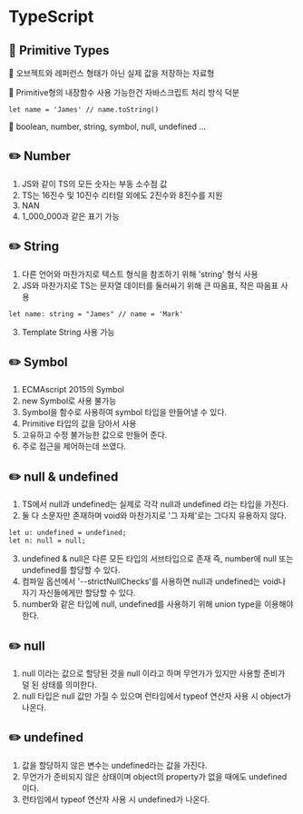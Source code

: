 # TypeScript


## :triangular_flag_on_post: Primitive Types

:small_blue_diamond: 오브젝트와 레퍼런스 형태가 아닌 실제 값을 저장하는 자료형

:small_blue_diamond: Primitive형의 내장함수 사용 가능한건 자바스크립트 처리 방식 덕분

```
let name = 'James' // name.toString()
```

:small_blue_diamond: boolean, number, string, symbol, null, undefined ...

## :pencil2: Number

1. JS와 같이 TS의 모든 숫자는 부동 소수점 값
2. TS는 16진수 및 10진수 리터럴 외에도 2진수와 8진수를 지원
3. NAN
4. 1_000_000과 같은 표기 가능

## :pencil2: String

1. 다른 언어와 마찬가지로 텍스트 형식을 참조하기 위해 'string' 형식 사용
2. JS와 마찬가지로 TS는 문자열 데이터를 둘러싸기 위해 큰 따옴표, 작은 따옴표 사용

```
let name: string = "James" // name = 'Mark'
```

3. Template String 사용 가능

## :pencil2: Symbol

1. ECMAscript 2015의 Symbol
2. new Symbol로 사용 불가능
3. Symbol을 함수로 사용하여 symbol 타입을 만들어낼 수 있다.
4. Primitive 타입의 값을 담아서 사용
5. 고유하고 수정 불가능한 값으로 만들어 준다.
6. 주로 접근을 제어하는데 쓰였다.

## :pencil2: null & undefined

1. TS에서 null과 undefined는 실제로 각각 null과 undefined 라는 타입을 가진다.
2. 둘 다 소문자만 존재하며 void와 마찬가지로 '그 자체'로는 그다지 유용하지 않다.

```
let u: undefined = undefined;
let n: null = null;
```

3. undefined & null은 다른 모든 타입의 서브타입으로 존재 즉, number에 null 또는 undefined를 할당할 수 있다.
4. 컴파일 옵션에서 '--strictNullChecks'를 사용하면 null과 undefined는 void나 자기 자신들에게만 할당할 수 있다.
5. number와 같은 타입에 null, undefined를 사용하기 위해 union type을 이용해야 한다.

## :pencil2: null

1. null 이라는 값으로 할당된 것을 null 이라고 하며 무언가가 있지만 사용할 준비가 덜 된 상태를 의미한다.
2. null 타입은 null 값만 가질 수 있으며 런타임에서 typeof 연산자 사용 시 object가 나온다.

## :pencil2: undefined

1. 값을 할당하지 않은 변수는 undefined라는 값을 가진다.
2. 무언가가 준비되지 않은 상태이며 object의 property가 없을 때에도 undefined 이다.
3. 런타임에서 typeof 연산자 사용 시 undefined가 나온다.